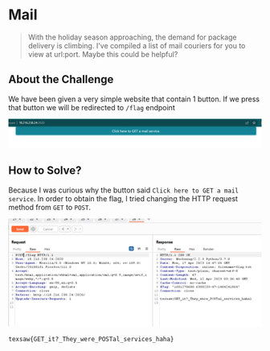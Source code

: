 # Mail
> With the holiday season approaching, the demand for package delivery is climbing. I've compiled a list of mail couriers for you to view at url:port. Maybe this could be helpful?

## About the Challenge
We have been given a very simple website that contain 1 button. If we press that button we will be redirected to `/flag` endpoint

![preview](images/preview.png)

## How to Solve?
Because I was curious why the button said `Click here to GET a mail service`. In order to obtain the flag, I tried changing the HTTP request method from `GET` to `POST`.

![flag](images/flag.png)

```
texsaw{GET_it?_They_were_POSTal_services_haha}
```